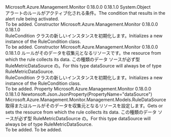 <Type Name="RuleCondition" FullName="Microsoft.Azure.Management.Monitor.Management.Models.RuleCondition">
  <TypeSignature Language="C#" Value="public class RuleCondition" />
  <TypeSignature Language="ILAsm" Value=".class public auto ansi beforefieldinit RuleCondition extends System.Object" />
  <TypeSignature Language="DocId" Value="T:Microsoft.Azure.Management.Monitor.Management.Models.RuleCondition" />
  <TypeSignature Language="VB.NET" Value="Public Class RuleCondition" />
  <TypeSignature Language="F#" Value="type RuleCondition = class" />
  <AssemblyInfo>
    <AssemblyName>Microsoft.Azure.Management.Monitor</AssemblyName>
    <AssemblyVersion>0.18.0.0</AssemblyVersion>
    <AssemblyVersion>0.18.1.0</AssemblyVersion>
  </AssemblyInfo>
  <Base>
    <BaseTypeName>System.Object</BaseTypeName>
  </Base>
  <Interfaces />
  <Docs>
    <summary>
            <span data-ttu-id="afa0f-101">アラートのルールがアクティブ化される条件。</span><span class="sxs-lookup"><span data-stu-id="afa0f-101">The condition that results in the alert rule being activated.</span></span>
            </summary>
    <remarks>To be added.</remarks>
  </Docs>
  <Members>
    <Member MemberName=".ctor">
      <MemberSignature Language="C#" Value="public RuleCondition ();" />
      <MemberSignature Language="ILAsm" Value=".method public hidebysig specialname rtspecialname instance void .ctor() cil managed" />
      <MemberSignature Language="DocId" Value="M:Microsoft.Azure.Management.Monitor.Management.Models.RuleCondition.#ctor" />
      <MemberSignature Language="VB.NET" Value="Public Sub New ()" />
      <MemberType>Constructor</MemberType>
      <AssemblyInfo>
        <AssemblyName>Microsoft.Azure.Management.Monitor</AssemblyName>
        <AssemblyVersion>0.18.0.0</AssemblyVersion>
        <AssemblyVersion>0.18.1.0</AssemblyVersion>
      </AssemblyInfo>
      <Parameters />
      <Docs>
        <summary>
            <span data-ttu-id="afa0f-102">RuleCondition クラスの新しいインスタンスを初期化します。</span><span class="sxs-lookup"><span data-stu-id="afa0f-102">Initializes a new instance of the RuleCondition class.</span></span>
            </summary>
        <remarks>To be added.</remarks>
      </Docs>
    </Member>
    <Member MemberName=".ctor">
      <MemberSignature Language="C#" Value="public RuleCondition (Microsoft.Azure.Management.Monitor.Management.Models.RuleDataSource dataSource = null);" />
      <MemberSignature Language="ILAsm" Value=".method public hidebysig specialname rtspecialname instance void .ctor(class Microsoft.Azure.Management.Monitor.Management.Models.RuleDataSource dataSource) cil managed" />
      <MemberSignature Language="DocId" Value="M:Microsoft.Azure.Management.Monitor.Management.Models.RuleCondition.#ctor(Microsoft.Azure.Management.Monitor.Management.Models.RuleDataSource)" />
      <MemberSignature Language="VB.NET" Value="Public Sub New (Optional dataSource As RuleDataSource = null)" />
      <MemberSignature Language="F#" Value="new Microsoft.Azure.Management.Monitor.Management.Models.RuleCondition : Microsoft.Azure.Management.Monitor.Management.Models.RuleDataSource -&gt; Microsoft.Azure.Management.Monitor.Management.Models.RuleCondition" Usage="new Microsoft.Azure.Management.Monitor.Management.Models.RuleCondition dataSource" />
      <MemberType>Constructor</MemberType>
      <AssemblyInfo>
        <AssemblyName>Microsoft.Azure.Management.Monitor</AssemblyName>
        <AssemblyVersion>0.18.0.0</AssemblyVersion>
        <AssemblyVersion>0.18.1.0</AssemblyVersion>
      </AssemblyInfo>
      <Parameters>
        <Parameter Name="dataSource" Type="Microsoft.Azure.Management.Monitor.Management.Models.RuleDataSource" />
      </Parameters>
      <Docs>
        <param name="dataSource"><span data-ttu-id="afa0f-103">ルールがそのデータを収集元となるリソースです。</span><span class="sxs-lookup"><span data-stu-id="afa0f-103">the resource from which the rule collects its data.</span></span> <span data-ttu-id="afa0f-104">この種類のデータ ソースが必ず型 RuleMetricDataSource の。</span><span class="sxs-lookup"><span data-stu-id="afa0f-104">For this type dataSource will always be of type RuleMetricDataSource.</span></span></param>
        <summary>
            <span data-ttu-id="afa0f-105">RuleCondition クラスの新しいインスタンスを初期化します。</span><span class="sxs-lookup"><span data-stu-id="afa0f-105">Initializes a new instance of the RuleCondition class.</span></span>
            </summary>
        <remarks>To be added.</remarks>
      </Docs>
    </Member>
    <Member MemberName="DataSource">
      <MemberSignature Language="C#" Value="public Microsoft.Azure.Management.Monitor.Management.Models.RuleDataSource DataSource { get; set; }" />
      <MemberSignature Language="ILAsm" Value=".property instance class Microsoft.Azure.Management.Monitor.Management.Models.RuleDataSource DataSource" />
      <MemberSignature Language="DocId" Value="P:Microsoft.Azure.Management.Monitor.Management.Models.RuleCondition.DataSource" />
      <MemberSignature Language="VB.NET" Value="Public Property DataSource As RuleDataSource" />
      <MemberSignature Language="F#" Value="member this.DataSource : Microsoft.Azure.Management.Monitor.Management.Models.RuleDataSource with get, set" Usage="Microsoft.Azure.Management.Monitor.Management.Models.RuleCondition.DataSource" />
      <MemberType>Property</MemberType>
      <AssemblyInfo>
        <AssemblyName>Microsoft.Azure.Management.Monitor</AssemblyName>
        <AssemblyVersion>0.18.0.0</AssemblyVersion>
        <AssemblyVersion>0.18.1.0</AssemblyVersion>
      </AssemblyInfo>
      <Attributes>
        <Attribute>
          <AttributeName>Newtonsoft.Json.JsonProperty(PropertyName="dataSource")</AttributeName>
        </Attribute>
      </Attributes>
      <ReturnValue>
        <ReturnType>Microsoft.Azure.Management.Monitor.Management.Models.RuleDataSource</ReturnType>
      </ReturnValue>
      <Docs>
        <summary>
            <span data-ttu-id="afa0f-106">取得またはルールがそのデータを収集元となるリソースを設定します。</span><span class="sxs-lookup"><span data-stu-id="afa0f-106">Gets or sets the resource from which the rule collects its data.</span></span>
            <span data-ttu-id="afa0f-107">この種類のデータ ソースが必ず型 RuleMetricDataSource の。</span><span class="sxs-lookup"><span data-stu-id="afa0f-107">For this type dataSource will always be of type RuleMetricDataSource.</span></span>
            </summary>
        <value>To be added.</value>
        <remarks>To be added.</remarks>
      </Docs>
    </Member>
  </Members>
</Type>